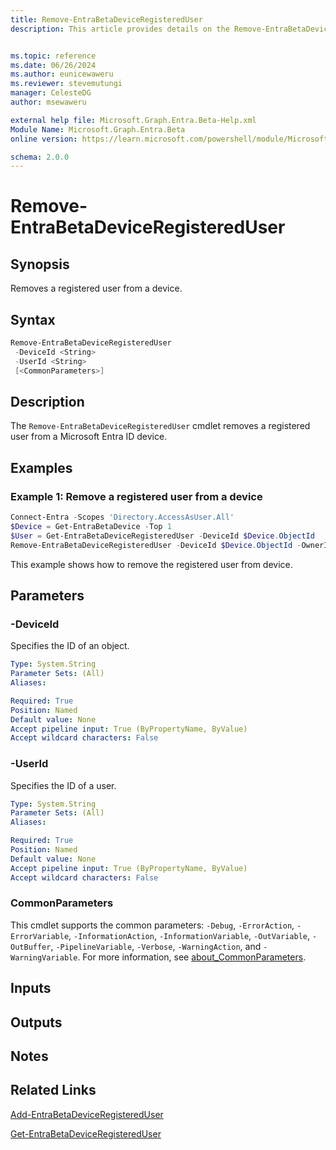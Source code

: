 ```yaml
---
title: Remove-EntraBetaDeviceRegisteredUser
description: This article provides details on the Remove-EntraBetaDeviceRegisteredUser command.


ms.topic: reference
ms.date: 06/26/2024
ms.author: eunicewaweru
ms.reviewer: stevemutungi
manager: CelesteDG
author: msewaweru

external help file: Microsoft.Graph.Entra.Beta-Help.xml
Module Name: Microsoft.Graph.Entra.Beta
online version: https://learn.microsoft.com/powershell/module/Microsoft.Graph.Entra.Beta/Remove-EntraBetaDeviceRegisteredUser

schema: 2.0.0
---
```


# Remove-EntraBetaDeviceRegisteredUser

## Synopsis

Removes a registered user from a device.

## Syntax

```powershell
Remove-EntraBetaDeviceRegisteredUser 
 -DeviceId <String> 
 -UserId <String> 
 [<CommonParameters>]
```

## Description

The `Remove-EntraBetaDeviceRegisteredUser` cmdlet removes a registered user from a Microsoft Entra ID device.

## Examples

### Example 1: Remove a registered user from a device

```Powershell
Connect-Entra -Scopes 'Directory.AccessAsUser.All'
$Device = Get-EntraBetaDevice -Top 1
$User = Get-EntraBetaDeviceRegisteredUser -DeviceId $Device.ObjectId
Remove-EntraBetaDeviceRegisteredUser -DeviceId $Device.ObjectId -OwnerId $Owner.ObjectId
```

This example shows how to remove the registered user from device.

## Parameters

### -DeviceId

Specifies the ID of an object.

```yaml
Type: System.String
Parameter Sets: (All)
Aliases:

Required: True
Position: Named
Default value: None
Accept pipeline input: True (ByPropertyName, ByValue)
Accept wildcard characters: False
```

### -UserId

Specifies the ID of a user.

```yaml
Type: System.String
Parameter Sets: (All)
Aliases:

Required: True
Position: Named
Default value: None
Accept pipeline input: True (ByPropertyName, ByValue)
Accept wildcard characters: False
```

### CommonParameters

This cmdlet supports the common parameters: `-Debug`, `-ErrorAction`, `-ErrorVariable`, `-InformationAction`, `-InformationVariable`, `-OutVariable`, `-OutBuffer`, `-PipelineVariable`, `-Verbose`, `-WarningAction`, and `-WarningVariable`. For more information, see [about_CommonParameters](https://go.microsoft.com/fwlink/?LinkID=113216).

## Inputs

## Outputs

## Notes

## Related Links

[Add-EntraBetaDeviceRegisteredUser](Add-EntraBetaDeviceRegisteredUser.md)

[Get-EntraBetaDeviceRegisteredUser](Get-EntraBetaDeviceRegisteredUser.md)
